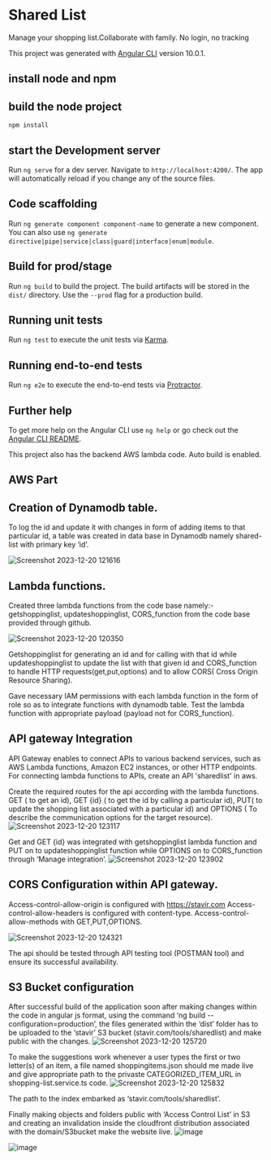 # Shared List
Manage your shopping list.Collaborate with family. No login, no tracking

This project was generated with [Angular CLI](https://github.com/angular/angular-cli) version 10.0.1.

## install node and npm

## build the node project
`npm install`


## start the Development server

Run `ng serve` for a dev server. Navigate to `http://localhost:4200/`. The app will automatically reload if you change any of the source files.

## Code scaffolding

Run `ng generate component component-name` to generate a new component. You can also use `ng generate directive|pipe|service|class|guard|interface|enum|module`.

## Build for prod/stage

Run `ng build` to build the project. The build artifacts will be stored in the `dist/` directory. Use the `--prod` flag for a production build.

## Running unit tests

Run `ng test` to execute the unit tests via [Karma](https://karma-runner.github.io).

## Running end-to-end tests

Run `ng e2e` to execute the end-to-end tests via [Protractor](http://www.protractortest.org/).

## Further help

To get more help on the Angular CLI use `ng help` or go check out the [Angular CLI README](https://github.com/angular/angular-cli/blob/master/README.md).

This project also has the backend AWS lambda code. Auto build is enabled. 

## AWS Part

## Creation of Dynamodb table.

To log the id and update it with changes in form of adding items to that particular id, a table was created in data base in Dynamodb namely shared-list with primary key ‘id’.

![Screenshot 2023-12-20 121616](https://github.com/AjeshStavir/shared-list/assets/146941497/6f5df4d5-a1aa-4bf5-81f0-287c9fbdbcc3)

## Lambda functions.

 Created three lambda functions from the code base namely:-
 getshoppinglist, updateshoppinglist, CORS_function from the code base provided through github.

 ![Screenshot 2023-12-20 120350](https://github.com/AjeshStavir/shared-list/assets/146941497/bd8dfb6a-1118-4bca-8c9d-196fb7a6d23e)

 Getshoppinglist for generating an id and for calling with that id while updateshoppinglist to update the list with that given id and CORS_function to handle HTTP requests(get,put,options) and to allow CORS( 
 Cross Origin Resource Sharing).
  
 Gave necessary IAM permissions with each lambda function in the form of role so as to integrate functions with dynamodb table.
 Test the lambda function with appropriate payload (payload not for CORS_function).    

## API gateway Integration

 API Gateway enables to connect APIs to various backend services, such as AWS Lambda functions, Amazon EC2 instances, or other HTTP endpoints. For connecting lambda functions to APIs, create an API 'sharedlist' in aws.

Create the required routes for the api according with the lambda functions. 
 GET ( to get an id), GET {id} ( to get the id by calling a particular id), PUT( to update the shopping list associated with a particular id) and OPTIONS ( To describe the communication options for the target resource). 
![Screenshot 2023-12-20 123117](https://github.com/AjeshStavir/shared-list/assets/146941497/325304a3-aab0-4737-ab74-41af8a1a95fa)

 Get and GET {id} was integrated with getshoppinglist lambda function and PUT on to updateshoppinglist function while OPTIONS on to CORS_function through ‘Manage integration’.
 ![Screenshot 2023-12-20 123902](https://github.com/AjeshStavir/shared-list/assets/146941497/a01334ee-c9d0-4927-9917-36a45be3ce6f)

##  CORS Configuration within API gateway.

Access-control-allow-origin is configured with https://stavir.com
Access-control-allow-headers is configured with content-type.
Access-control-allow-methods with GET,PUT,OPTIONS.

![Screenshot 2023-12-20 124321](https://github.com/AjeshStavir/shared-list/assets/146941497/f944f35d-f497-46c0-9f56-96008158582d)

The api should be tested through API testing tool (POSTMAN tool) and ensure its successful availability.

## S3 Bucket configuration

After successful build of the application soon after making changes within the code in angular js format, using the command
 ‘ng build --configuration=production’, the files generated within the ‘dist’ folder has to be uploaded to the ‘stavir’ S3 bucket (stavir.com/tools/sharedlist) and make public with the changes.
 ![Screenshot 2023-12-20 125720](https://github.com/AjeshStavir/shared-list/assets/146941497/26067e82-1e27-46d3-8d7b-3b335a3d78f0)

To make the suggestions work whenever a user types the first or two letter(s) of an item, a file named shoppingitems.json should me made live and give appropriate path to the privaste CATEGORIZED_ITEM_URL in shopping-list.service.ts code.
![Screenshot 2023-12-20 125832](https://github.com/AjeshStavir/shared-list/assets/146941497/aa76a473-68fc-40a2-b687-5a003d6e400a)

The path to the index embarked as ‘stavir.com/tools/sharedlist’.

Finally making objects and folders public with ‘Access Control List’ in S3 and creating an invalidation inside the cloudfront distribution associated with the domain/S3bucket make the website live.
![image](https://github.com/AjeshStavir/shared-list/assets/146941497/e631ec3e-c203-45bb-acf5-0589afb9065f)

![image](https://github.com/AjeshStavir/shared-list/assets/146941497/6c18c017-0321-43e7-981e-66d0001ad386)





